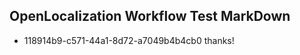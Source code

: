 ## OpenLocalization Workflow Test MarkDown
* 118914b9-c571-44a1-8d72-a7049b4b4cb0 thanks!

<!--HONumber=Aug16_HO1-->


